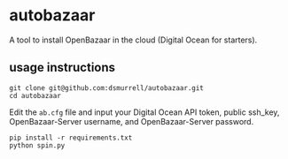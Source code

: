 # autobazaar

A tool to install OpenBazaar in the cloud (Digital Ocean for starters).

## usage instructions

```
git clone git@github.com:dsmurrell/autobazaar.git
cd autobazaar
```

Edit the `ab.cfg` file and input your Digital Ocean API token, public ssh_key, OpenBazaar-Server username, and OpenBazaar-Server password.

```
pip install -r requirements.txt
python spin.py
```


